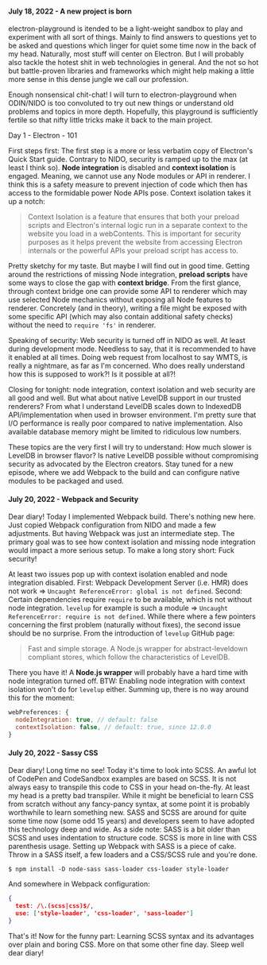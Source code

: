 #### July 18, 2022 - A new project is born

electron-playground is itended to be a light-weight sandbox to play and experiment with all sort of things. Mainly to find answers to questions yet to be asked and questions which linger for quiet some time now in the back of my head. Naturally, most stuff will center on Electron. But I will probably also tackle the hotest shit in web technologies in general. And the not so hot but battle-proven libraries and frameworks which might help making a little more sense in this dense jungle we call our profession.

Enough nonsensical chit-chat! I will turn to electron-playground when ODIN/NIDO is too convoluted to try out new things or understand old problems and topics in more depth. Hopefully, this playground is  sufficiently fertile so that nifty little tricks make it back to the main project.

Day 1 - Electron - 101

First steps first: The first step is a more or less verbatim copy of Electron's Quick Start guide. Contrary to NIDO, security is ramped up to the max (at least I think so). **Node integration** is disabled and **context isolation** is engaged. Meaning, we cannot use any Node modules or API in renderer. I think this is a safety measure to prevent injection of code which then has access to the formidable power Node APIs pose. Context isolation takes it up a notch:

> Context Isolation is a feature that ensures that both your preload scripts and Electron's internal logic run in a separate context to the website you load in a webContents. This is important for security purposes as it  helps prevent the website from accessing Electron internals or the powerful APIs your preload script has access to.

Pretty sketchy for my taste. But maybe I will find out in good time. Getting around the restrictions of missing Node integration, **preload scripts** have some ways to close the gap with **context bridge**. From the first glance, through context bridge one can provide some API to renderer which may use selected Node mechanics without exposing all Node features to renderer. Concretely (and in theory), writing a file might be exposed with some specific API (which may also contain additional safety checks) without the need to `require 'fs'` in renderer.

Speaking of security: Web security is turned off in NIDO as well. At least during development mode. Needless to say, that it is recommended to have it enabled at all times. Doing web request from localhost to say WMTS, is really a nightmare, as far as I'm concerned. Who does really understand how this is supposed to work?! Is it possible at all?!

Closing for tonight: node integration, context isolation and web security are all good and well. But what about native LevelDB support in our trusted renderers? From what I understand LevelDB scales down to IndexedDB API/implementation when used in browser environment. I'm pretty sure that I/O performance is really poor compared to native implementation. Also available database memory might be limited to ridiculous low numbers.

These topics are the very first I will try to understand: How much slower is LevelDB in browser flavor? Is native LevelDB possible without compromising security as advocated by the Electron creators. Stay tuned for a new episode, where we add Webpack to the build and can configure native modules to be packaged and used.

#### July 20, 2022 - Webpack and Security

Dear diary! Today I implemented Webpack build. There's nothing new here. Just copied Webpack configuration from NIDO and made a few adjustments. But having Webpack was just an intermediate step. The primary goal was to see how context isolation and missing node integration would impact a more serious setup. To make a long story short: Fuck security!

At least two issues pop up with context isolation enabled and node integration disabled. First: Webpack Development Server (i.e. HMR) does not work => `Uncaught ReferenceError: global is not defined`. Second: Certain dependencies require `require` to be available, which is not without node integration. `levelup` for example is such a module => `Uncaught ReferenceError: require is not defined`. While there where a few pointers concerning the first problem (naturally without fixes), the second issue should be no surprise. From the introduction of `levelup` GitHub page:

> Fast and simple storage. A Node.js wrapper for abstract-leveldown compliant stores, which follow the characteristics of LevelDB.

There you have it! A **Node.js wrapper** will probably have a hard time with node integration turned off. BTW: Enabling node integration with context isolation won't do for `levelup` either. Summing up, there is no way around this for the moment:

```javascript
webPreferences: {
  nodeIntegration: true, // default: false
  contextIsolation: false, // default: true, since 12.0.0
}
```

#### July 20, 2022 - Sassy CSS

Dear diary! Long time no see! Today it's time to look into SCSS. An awful lot of CodePen and CodeSandbox examples are based on SCSS. It is not always easy to transpile this code to CSS in your head on-the-fly. At least my head is a pretty bad transpiler. While it might be beneficial to learn CSS from scratch without any fancy-pancy syntax, at some point it is probably worthwhile to learn something new. SASS and SCSS are around for quite some time now (some odd 15 years) and developers seem to have adopted this technology deep and wide. As a side note: SASS is a bit older than SCSS and uses indentation to structure code. SCSS is more in line with CSS parenthesis usage. Setting up Webpack with SASS is a piece of cake. Throw in a SASS itself, a few loaders and a CSS/SCSS rule and you're done.

```
$ npm install -D node-sass sass-loader css-loader style-loader
```

And somewhere in Webpack configuration:

```json
{
  test: /\.(scss|css)$/,
  use: ['style-loader', 'css-loader', 'sass-loader']
}
```

That's it! Now for the funny part: Learning SCSS syntax and its advantages over plain and boring CSS. More on that some other fine day. Sleep well dear diary!
